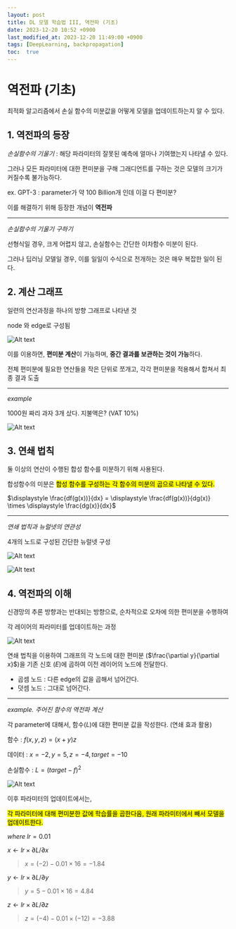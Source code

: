 ```yaml
---
layout: post
title: DL 모델 학습법 III, 역전파 (기초)
date: 2023-12-20 10:52 +0900
last_modified_at: 2023-12-20 11:49:00 +0900
tags: [DeepLearning, backpropagation]
toc:  true
---
```

# 역전파 (기초)

최적화 알고리즘에서 손실 함수의 미분값을 어떻게 모델을 업데이트하는지 알 수 있다.

## 1. 역전파의 등장

*손실함수의 기울기* : 해당 파라미터의 잘못된 예측에 얼마나 기여했는지 나타낼 수 있다.

그러나 모든 파라미터에 대한 편미분을 구해 그래디언트를 구하는 것은 모델의 크기가 커질수록 불가능하다.

ex. GPT-3 : parameter가 약 100 Billion개 인데 이걸 다 편미분?

이를 해결하기 위해 등장한 개념이 **역전파**

---
*손실함수의 기울기 구하기*

선형식일 경우, 크게 어렵지 않고, 손실함수는 간단한 이차함수 미분이 된다.

그러나 딥러닝 모델일 경우, 이를 일일이 수식으로 전개하는 것은 매우 복잡한 일이 된다.

## 2. 계산 그래프

일련의 연산과정을 하나의 방향 그래프로 나타낸 것

node 와 edge로 구성됨

![Alt text](\..\img\DL2-5.png)

이를 이용하면, **편미분 계산**이 가능하며, **중간 결과를 보관하는 것이 가능**하다.

전체 편미분에 필요한 연산들을 작은 단위로 쪼개고, 각각 편미분을 적용해서 합쳐서 최종 결과 도출

---
*example*

1000원 짜리 과자 3개 샀다. 지불액은? (VAT 10%)

![Alt text](\..\img\DL2-6.png)

## 3. 연쇄 법칙

둘 이상의 연산이 수행된 합성 함수를 미분하기 위해 사용된다.

합성함수의 미분은 <mark>합성 함수를 구성하는 각 함수의 미분의 곱으로 나타낼 수 있다.</mark>

$\displaystyle \frac{df(g(x))}{dx} = \displaystyle \frac{df(g(x))}{dg(x)} \times \displaystyle \frac{dg(x)}{dx}$

---
*연쇄 법칙과 뉴럴넷의 연관성*

4개의 노드로 구성된 간단한 뉴럴넷 구성

![Alt text](\..\img\DL2-7.png)

![Alt text](\..\img\DL2-8.png)

## 4. 역전파의 이해

신경망의 추론 방향과는 반대되는 방향으로, 순차적으로 오차에 의한 편미분을 수행하여

각 레이어의 파라미터를 업데이트하는 과정

![Alt text](\..\img\DL2-9.png)

연쇄 법칙을 이용하여 그래프의 각 노드에 대한 편미분 ($\frac{\partial y}{\partial x}$)을 기존 신호 ($E$)에 곱하여 이전 레이어의 노드에 전달한다.

- 곱셈 노드 : 다른 edge의 값을 곱해서 넘어간다.
- 덧셈 노드 : 그대로 넘어간다.

---
*example. 주어진 함수의 역전파 계산*

각 parameter에 대해서, 함수($L$)에 대한 편미분 값을 작성한다. (연쇄 효과 활용)

함수 : $f(x,y,z) = (x +y)z$

데이터 : $x=-2,y=5,z=-4,target=-10$

손실함수 : $L=(target-f)^2$

![Alt text](\..\img\DL2-10.png)

이후 파라미터의 업데이트에서는,

<mark>각 파라미터에 대해 편미분한 값에 학습률을 곱한다음, 원래 파라미터에서 빼서 모델을 업데이트한다.</mark>

$where\;lr=0.01$

$x \leftarrow lr \times \partial L / \partial x$

>$x = (-2) - 0.01 \times 16 =-1.84$

$y \leftarrow lr \times \partial L / \partial y$

>$y = 5 - 0.01 \times 16 = 4.84$

$z \leftarrow lr \times \partial L / \partial z$

>$z = (-4) - 0.01 \times (-12) = -3.88$